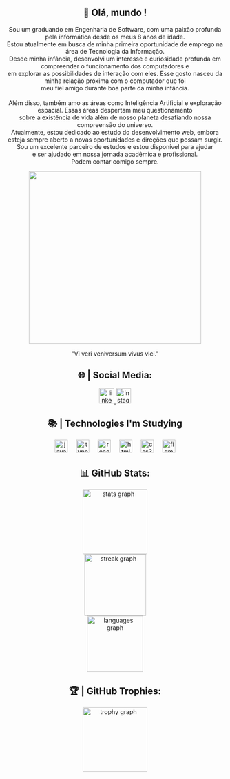 <h2 align="center">👋 Olá, mundo !</h2>

<p align="center">Sou um graduando em Engenharia de Software, com uma paixão profunda pela informática desde os meus 8 anos de idade. <br>Estou atualmente em busca de minha primeira oportunidade de emprego na área de Tecnologia da Informação. <br>Desde minha infância, desenvolvi um interesse e curiosidade profunda em compreender o funcionamento dos computadores e<br>em explorar as possibilidades de interação com eles. Esse gosto nasceu da minha relação próxima com o computador que foi<br>meu fiel amigo durante boa parte da minha infância.<br><br>Além disso, também amo as áreas como Inteligência Artificial e exploração espacial. Essas áreas despertam meu questionamento <br>sobre a existência de vida além de nosso planeta desafiando  nossa compreensão do universo. <br>Atualmente, estou dedicado ao estudo do desenvolvimento web, embora<br>esteja sempre aberto a novas oportunidades e direções que possam surgir.<br>Sou um excelente parceiro de estudos e estou disponível para ajudar <br>e ser ajudado em nossa jornada acadêmica e profissional.<br>Podem contar comigo sempre.</p>


<div align="center">
  <img height="400" src="https://i.pinimg.com/originals/c6/33/c2/c633c20ede82f0e0ced7d570dbe3a1f3.gif"  />
</div>

<p align="center"> "Vi veri veniversum vivus vici." </p> 



<h2 align="center">🌐 | Social Media:</h2>

<div align="center">
  <a href="https://www.linkedin.com/in/victormendev/" target="_blank">
    <img src="https://img.shields.io/static/v1?message=LinkedIn&logo=linkedin&label=&color=0077B5&logoColor=white&labelColor=&style=for-the-badge" height="35" alt="linkedin logo"  />
  </a>
  <a href="https://www.instagram.com/victor.mends" target="_blank">
    <img src="https://img.shields.io/static/v1?message=Instagram&logo=instagram&label=&color=E4405F&logoColor=white&labelColor=&style=for-the-badge" height="35" alt="instagram logo"  />
  </a>
</div>



<h2 align="center">📚 | Technologies I'm Studying</h2>

<div align="center">
  <img src="https://cdn.jsdelivr.net/gh/devicons/devicon/icons/javascript/javascript-plain.svg" height="30" alt="javascript logo"  />
  <img width="12" />
  <img src="https://cdn.jsdelivr.net/gh/devicons/devicon/icons/typescript/typescript-plain.svg" height="30" alt="typescript logo"  />
  <img width="12" />
  <img src="https://cdn.jsdelivr.net/gh/devicons/devicon/icons/react/react-original.svg" height="30" alt="react logo"  />
  <img width="12" />
  <img src="https://cdn.jsdelivr.net/gh/devicons/devicon/icons/html5/html5-plain.svg" height="30" alt="html5 logo"  />
  <img width="12" />
  <img src="https://cdn.jsdelivr.net/gh/devicons/devicon/icons/css3/css3-plain.svg" height="30" alt="css3 logo"  />
  <img width="12" />
  <img src="https://cdn.jsdelivr.net/gh/devicons/devicon/icons/figma/figma-original.svg" height="30" alt="figma logo"  />
</div>


<h2 align="center">📊 GitHub Stats: </h2>

<div align="center">
  <img src="https://github-readme-stats.vercel.app/api?username=victormendev&hide_title=false&hide_rank=false&show_icons=false&include_all_commits=true&count_private=true&disable_animations=false&theme=github_dark&locale=en&hide_border=true&order=1" height="150" alt="stats graph" /> <br>
  <img src="https://streak-stats.demolab.com?user=victormendev&locale=en&mode=weekly&theme=github_dark&hide_border=true&border_radius=5&date_format=j%20M%5B%20Y%5D&order=3" height="143" alt="streak graph" /> <br>
  <img src="https://github-readme-stats.vercel.app/api/top-langs?username=victormendev&locale=en&hide_title=false&layout=compact&card_width=320&langs_count=5&theme=github_dark&hide_border=true&order=2" height="130" alt="languages graph" /> <br>
  </div>
  

  <div align="center">
  <h2> 🏆 | GitHub Trophies:</h2>
  <img src="https://github-profile-trophy.vercel.app?username=victormendev&theme=onestar&column=-1&row=1&margin-w=8&margin-h=8&no-bg=true&no-frame=true&order=4" height="150" alt="trophy graph"  />
  </div>

